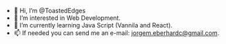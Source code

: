 - 👋 Hi, I’m @ToastedEdges
- 👀 I’m interested in Web Development.
- 🌱 I’m currently learning Java Script (Vannila and React).
- 📫 If needed you can send me an e-mail: jorgem.eberhardc@gmail.com.

<!---
ToastedEdges/ToastedEdges is a ✨ special ✨ repository because its `README.md` (this file) appears on your GitHub profile.
You can click the Preview link to take a look at your changes.
--->
